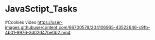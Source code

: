 # JavaSctipt_Tasks
#Cookies video
https://user-images.githubusercontent.com/66700578/204106965-43522646-c9fb-4b01-9976-3d02d47be0b2.mp4
